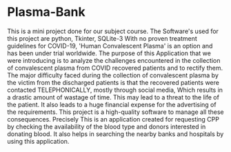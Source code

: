 # Plasma-Bank
This is a mini project done for our subject course. The Software's used for this project are python, Tkinter, SQLite-3
With no proven treatment guidelines for COVID-19, 'Human Convalescent Plasma' is an option and has been under trial worldwide. 
The purpose of this Application that we were introducing is to analyze the challenges encountered in the collection of convalescent plasma from COVID recovered patients and to rectify them. 
The major difficulty faced during the collection of convalescent plasma by the victim from the discharged patients is that the recovered patients were contacted TELEPHONICALLY, mostly through social media, Which results in a drastic amount of wastage of time. 
This may lead to a threat to the life of the patient. 
It also leads to a huge financial expense for the advertising of the requirements. 
This project is a high-quality software to manage all these consequences. 
Precisely This is an application created for requesting CPP by checking the availability of the blood type and donors interested in donating blood. 
It also helps in searching the nearby banks and hospitals by using this application.
